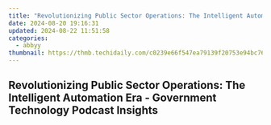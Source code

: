 ```yaml
---
title: "Revolutionizing Public Sector Operations: The Intelligent Automation Era - Government Technology Podcast Insights"
date: 2024-08-20 19:16:31
updated: 2024-08-22 11:51:58
categories:
  - abbyy
thumbnail: https://thmb.techidaily.com/c0239e66f547ea79139f20753e94bc761ce1a69ab941c719cf263cbdc3c5a7f2.jpg
---
```


## Revolutionizing Public Sector Operations: The Intelligent Automation Era - Government Technology Podcast Insights



<ins class="adsbygoogle"
     style="display:block"
     data-ad-format="autorelaxed"
     data-ad-client="ca-pub-7571918770474297"
     data-ad-slot="1223367746"></ins>



<ins class="adsbygoogle"
     style="display:block"
     data-ad-client="ca-pub-7571918770474297"
     data-ad-slot="8358498916"
     data-ad-format="auto"
     data-full-width-responsive="true"></ins>
